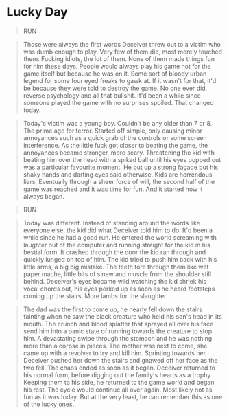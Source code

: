 # Lucky Day

>RUN

>Those were always the first words Deceiver threw out to a victim who was dumb enough to play.
>Very few of them did, most merely touched them.
>Fucking idiots, the lot of them.
>None of them made things fun for him these days.
>People would always play his game not for the game itself but because he was on it.
>Some sort of bloody urban legend for some four eyed freaks to gawk at.
>If it wasn't for that, it'd be because they were told to destroy the game.
>No one ever did, reverse psychology and all that bullshit.
>It'd been a while since someone played the game with no surprises spoiled.
>That changed today.

>Today's victim was a young boy.
>Couldn't be any older than 7 or 8.
>The prime age for terror.
>Started off simple, only causing minor annoyances such as a quick grab of the controls or some screen interference. 
>As the little fuck got closer to beating the game, the annoyances became stronger, more scary.
>Threatening the kid with beating him over the head with a spiked ball until his eyes popped out was a particular favourite moment.
>He put up a strong façade but his shaky hands and darting eyes said otherwise.
>Kids are horrendous liars.
>Eventually through a sheer force of will, the second half of the game was reached and it was time for fun.
>And it started how it always began.

>RUN

>Today was different.
>Instead of standing around the words like everyone else, the kid did what Deceiver told him to do.
>It'd been a while since he had a good run.
>He entered the world screaming with laughter out of the computer and running straight for the kid in his bestial form.
>It crashed through the door the kid ran through and quickly lunged on top of him.
>The kid tried to push him back with his little arms, a big big mistake.
>The teeth tore through them like wet paper mache, little bits of sinew and muscle from the shoulder still behind.
>Deceiver's eyes became wild watching the kid shriek his vocal chords out, his eyes perked up as soon as he heard footsteps coming up the stairs.
>More lambs for the slaughter.

>The dad was the first to come up, he nearly fell down the stairs fainting when he saw the black creature who held his son's head in its mouth.
>The crunch and blood splatter that sprayed all over his face send him into a panic state of running towards the creature to stop him.
>A devastating swipe through the stomach and he was nothing more than a corpse in pieces.
>The mother was next to come, she came up with a revolver to try and kill him.
>Sprinting towards her, Deceiver pushed her down the stairs and gnawed off her face as the two fell.
>The chaos ended as soon as it began.
>Deceiver returned to his normal form, before digging out the family's hearts as a trophy.
>Keeping them to his side, he returned to the game world and began his rest.
>The cycle would continue all over again.
>Most likely not as fun as it was today.
>But at the very least, he can remember this as one of the lucky ones.